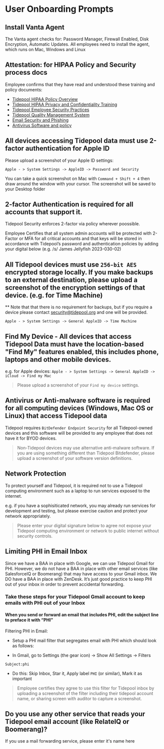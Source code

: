 # User Onboarding Prompts

## Install Vanta Agent

The Vanta agent checks for: Password Manager, Firewall Enabled, Disk Encryption, Automatic Updates. All employees need to install the agent, which runs on Mac, Windows and Linux

## Attestation: for HIPAA Policy and Security process docs

Employee confirms that they have read and understood these training and policy documents:

- [Tidepool HIPAA Policy Overview](https://docs.google.com/document/d/1huFYE37WkbZmIyXxrn5Oia0PVsHkQ86BpjuyYwdXa-8/edit)
- [Tidepool HIPAA Privacy and Confidentiality Training](https://docs.google.com/document/d/1n6RtmsL606I400i1gr-t16kYrhz2DoLnwaX9aTgEqb4/edit#)
- [Tidepool Employee Security Practices](https://docs.google.com/document/d/1R-2orJXpC1iVYxmXZTWeqFXaAFfqQoV2AOGBh99L2E4/edit#heading=h.1w9s5iqx1ywf)
- [Tidepool Quality Management System](https://docs.google.com/document/d/1q_8KmWLu22cjVD_SpLPw5othfZR0vmH43NBMoo2y9FI)
- [Email Security and Phishing](https://tidepool.atlassian.net/wiki/x/cgAFHw)
- [Antivirus Software and policy](https://tidepool.atlassian.net/wiki/x/AgABK)

## All devices accessing Tidepool data must use 2-factor authentication for Apple ID

Please upload a screenshot of your Apple ID settings:

`Apple - > System Settings -> AppleID -> Password and Security`

You can take a quick screenshot on Mac with `Command + Shift + 4` then draw around the window with your cursor. The screenshot will be saved to your Desktop folder

## 2-factor Authentication is required for all accounts that support it.

Tidepool Security enforces 2-factor via policy wherever poossible.

Employee Certifies that all system admin accounts will be protected with 2-Factor or MFA for all critical accounts and that keys will be stored in accordance with Tidepool’s password and authentication policies by adding your digital below (e.g. /s/ James Jellyfish 2023-030-02)

## All Tidepool devices must use `256-bit AES` encrypted storage locally. If you make backups to an external destination, please upload a screenshot of the encryption settings of that device. (e.g. for Time Machine)

** Note that that there is no requirement for backups, but if you require a device please contact security@tidepool.org and one will be provided.

`Apple - > System Settings -> General AppleID -> Time Machine`

## Find My Device - All devices that access Tidepool Data must have the location-based "Find My" features enabled, this includes phone, laptops and other mobile devices.

e.g. for Apple devices:
`Apple - > System Settings -> General AppleID -> iCloud -> Find my Mac`

> Please upload a screenshot of your `Find my device` settings.

## Antivirus or Anti-malware software is required for all computing devices (Windows, Mac OS or Linux) that access Tidepool data

Tidepool requires `BitDefender Endpoint Security` for all Tidepool-owned devices and this software will be provided to any employee that does not have it for BYOD devices.

> Non-Tidepool devices may use alternative anti-malware software. If you are using something different than Tidepool Bitdefender, please upload a screenshot of your software version definitions.

## Network Protection

To protect yourself and Tidepool, it is required not to use a Tidepool computing environment such as a laptop to run services exposed to the internet.

e.g. if you have a sophisiticated network, you may already run services for development and testing, but please exercise caution and protect your network appropriately.

> Please enter your digital signature below to agree not expose your Tidepool computing environment or network to public internet without security controls.

## Limiting PHI in Email Inbox

Since we have a BAA in place with Google, we can use Tidepool Gmail for PHI. However, we do not have a BAA in place with other email services (like SalesforceIQ or Boomerang) that may have access to your Gmail inbox. We DO have a BAA in place with ZenDesk. It’s just good practice to keep PHI out of your inbox in order to prevent accidental forwarding.

### Take these steps for your Tidepool Gmail account to keep emails with PHI out of your Inbox

#### When you send or forward an email that includes PHI, edit the subject line to preface it with “PHI”

Filtering PHI in Email:

- Setup a PHI mail filter that segregates email with PHI which should look as follows:

- In Gmail, go to Settings (the gear icon) -> Show All Settings -> Filters

`Subject:phi`

- Do this: Skip Inbox, Star it, Apply label `PHI` (or similar), Mark it as important

> Employee certifies they agree to use this filter for Tidepool inbox by uploading a screenshot of the filter including their tidepool account name, or sharing screen with auditor to capture a screenshot.

## Do you use any other service that reads your Tidepool email account (like RelateIQ or Boomerang)?

If you use a mail forwarding service, please enter it's name here
